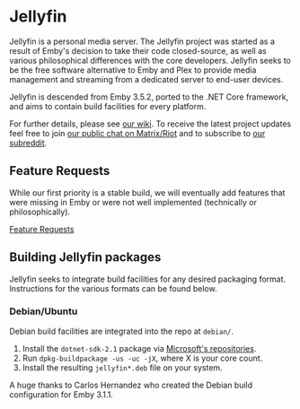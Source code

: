Jellyfin
============

Jellyfin is a personal media server. The Jellyfin project was started as a result of Emby's decision to take their code closed-source, as well as various philosophical differences with the core developers. Jellyfin seeks to be the free software alternative to Emby and Plex to provide media management and streaming from a dedicated server to end-user devices.

Jellyfin is descended from Emby 3.5.2, ported to the .NET Core framework, and aims to contain build facilities for every platform.

For further details, please see [our wiki](https://github.com/jellyfin/jellyfin/wiki). To receive the latest project updates feel free to join [our public chat on Matrix/Riot](https://matrix.to/#/#jellyfin:matrix.org) and to subscribe to [our subreddit](https://www.reddit.com/r/jellyfin/).

## Feature Requests

While our first priority is a stable build, we will eventually add features that were missing in Emby or were not well implemented (technically or philosophically).

[Feature Requests](http://feathub.com/jellyfin/jellyfin)

## Building Jellyfin packages

Jellyfin seeks to integrate build facilities for any desired packaging format. Instructions for the various formats can be found below.

### Debian/Ubuntu

Debian build facilities are integrated into the repo at `debian/`.

1. Install the `dotnet-sdk-2.1` package via [Microsoft's repositories](https://dotnet.microsoft.com/download/linux-package-manager/debian9/sdk-2.1.500).
2. Run `dpkg-buildpackage -us -uc -jX`, where X is your core count.
3. Install the resulting `jellyfin*.deb` file on your system.

A huge thanks to Carlos Hernandez who created the Debian build configuration for Emby 3.1.1.
